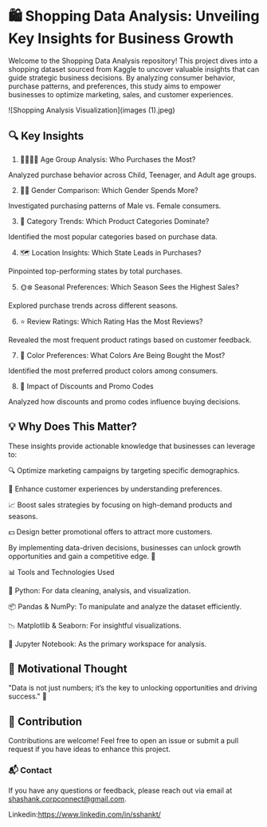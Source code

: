 # 🛍️ Shopping Data Analysis: Unveiling Key Insights for Business Growth

Welcome to the Shopping Data Analysis repository! This project dives into a shopping dataset sourced from Kaggle to uncover valuable insights that can guide strategic business decisions. By analyzing consumer behavior, purchase patterns, and preferences, this study aims to empower businesses to optimize marketing, sales, and customer experiences.

![Shopping Analysis Visualization](images (1).jpeg)


## 🔍 Key Insights

1. 👶👦👩‍🦳 Age Group Analysis: Who Purchases the Most?

Analyzed purchase behavior across Child, Teenager, and Adult age groups.

2. 👨👩 Gender Comparison: Which Gender Spends More?

Investigated purchasing patterns of Male vs. Female consumers.

3. 🛒 Category Trends: Which Product Categories Dominate?

Identified the most popular categories based on purchase data.

4. 🗺️ Location Insights: Which State Leads in Purchases?

Pinpointed top-performing states by total purchases.

5. 🌞❄️ Seasonal Preferences: Which Season Sees the Highest Sales?

Explored purchase trends across different seasons.

6. ⭐ Review Ratings: Which Rating Has the Most Reviews?

Revealed the most frequent product ratings based on customer feedback.

7. 🎨 Color Preferences: What Colors Are Being Bought the Most?

Identified the most preferred product colors among consumers.

8. 💸 Impact of Discounts and Promo Codes

Analyzed how discounts and promo codes influence buying decisions.

## 💡 Why Does This Matter?

These insights provide actionable knowledge that businesses can leverage to:

🔍 Optimize marketing campaigns by targeting specific demographics.

🎯 Enhance customer experiences by understanding preferences.

📈 Boost sales strategies by focusing on high-demand products and seasons.

💵 Design better promotional offers to attract more customers.

By implementing data-driven decisions, businesses can unlock growth opportunities and gain a competitive edge. 🚀

📊 Tools and Technologies Used

🐍 Python: For data cleaning, analysis, and visualization.

📦 Pandas & NumPy: To manipulate and analyze the dataset efficiently.

📉 Matplotlib & Seaborn: For insightful visualizations.

📝 Jupyter Notebook: As the primary workspace for analysis.

## 🔑 Motivational Thought

"Data is not just numbers; it’s the key to unlocking opportunities and driving success." 🌟


## 🤝 Contribution

Contributions are welcome! Feel free to open an issue or submit a pull request if you have ideas to enhance this project.

### 📬 Contact

If you have any questions or feedback, please reach out via email at shashank.corpconnect@gmail.com.

Linkedin:https://www.linkedin.com/in/sshankt/

